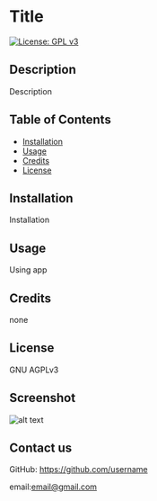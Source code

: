 
# Title
[![License: GPL v3](https://img.shields.io/badge/License-GPLv3-blue.svg)](https://www.gnu.org/licenses/gpl-3.0)
  
## Description
Description
  
## Table of Contents
  
* [Installation](#installation)
* [Usage](#usage)
* [Credits](#credits)
* [License](#license)
  
## Installation
Installation
## Usage 
Using app
## Credits
none
## License
GNU AGPLv3

## Screenshot
![alt text]("link")

## Contact us

GitHub: https://github.com/username

email:email@gmail.com  

